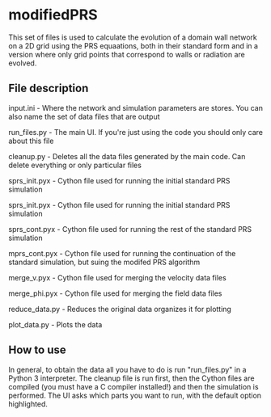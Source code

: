 # modifiedPRS

This set of files is used to calculate the evolution of a domain wall network on a 2D grid using the PRS equaations, both in their standard form and in a version where only grid points that correspond to walls or radiation are evolved.

## File description

input.ini - Where the network and simulation parameters are stores. You can also name the set of data files that are output

run_files.py - The main UI. If you're just using the code you should only care about this file

cleanup.py - Deletes all the data files generated by the main code. Can delete everything or only particular files

sprs_init.pyx - Cython file used for running the initial standard PRS simulation

sprs_init.pyx - Cython file used for running the initial standard PRS simulation

sprs_cont.pyx - Cython file used for running the rest of the standard PRS simulation

mprs_cont.pyx - Cython file used for running the continuation of the standard simulation, but suing the modifed PRS algorithm

merge_v.pyx - Cython file used for merging the velocity data files

merge_phi.pyx - Cython file used for merging the field data files

reduce_data.py - Reduces the original data organizes it for plotting

plot_data.py - Plots the data

## How to use

In general, to obtain the data all you have to do is run "run_files.py" in a Python 3 interpreter. The cleanup file is run first, then the Cython files are compiled (you must have a C compiler installed!) and then the simulation is performed. The UI asks which parts you want to run, with the default option highlighted.
